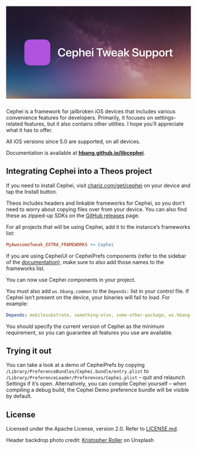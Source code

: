 # ![Cephei Tweak Support](info/logo.jpg)
Cephei is a framework for jailbroken iOS devices that includes various convenience features for developers. Primarily, it focuses on settings-related features, but it also contains other utilties. I hope you’ll appreciate what it has to offer.

All iOS versions since 5.0 are supported, on all devices.

Documentation is available at **[hbang.github.io/libcephei](https://hbang.github.io/libcephei/)**.

## Integrating Cephei into a Theos project
If you need to install Cephei, visit [chariz.com/get/cephei](https://chariz.com/get/cephei) on your device and tap the Install button.

Theos includes headers and linkable frameworks for Cephei, so you don’t need to worry about copying files over from your device. You can also find these as zipped-up SDKs on the [GitHub releases](https://github.com/hbang/libcephei/releases) page.

For all projects that will be using Cephei, add it to the instance’s frameworks list:

```makefile
MyAwesomeTweak_EXTRA_FRAMEWORKS += Cephei
```

If you are using CepheiUI or CepheiPrefs components (refer to the sidebar of the [documentation](https://hbang.github.io/libcephei/)), make sure to also add those names to the frameworks list.

You can now use Cephei components in your project.

You must also add `ws.hbang.common` to the `Depends:` list in your control file. If Cephei isn’t present on the device, your binaries will fail to load. For example:

```yaml
Depends: mobilesubstrate, something-else, some-other-package, ws.hbang.common (>= 1.17)
```

You should specify the current version of Cephei as the minimum requirement, so you can guarantee all features you use are available.

## Trying it out
You can take a look at a demo of CepheiPrefs by copying `/Library/PreferenceBundles/Cephei.bundle/entry.plist` to `/Library/PreferenceLoader/Preferences/Cephei.plist` – quit and relaunch Settings if it’s open. Alternatively, you can compile Cephei yourself – when compiling a debug build, the Cephei Demo preference bundle will be visible by default.

## License
Licensed under the Apache License, version 2.0. Refer to [LICENSE.md](https://github.com/hbang/libcephei/blob/v1/LICENSE.md).

Header backdrop photo credit: [Kristopher Roller](https://unsplash.com/@krisroller) on Unsplash
